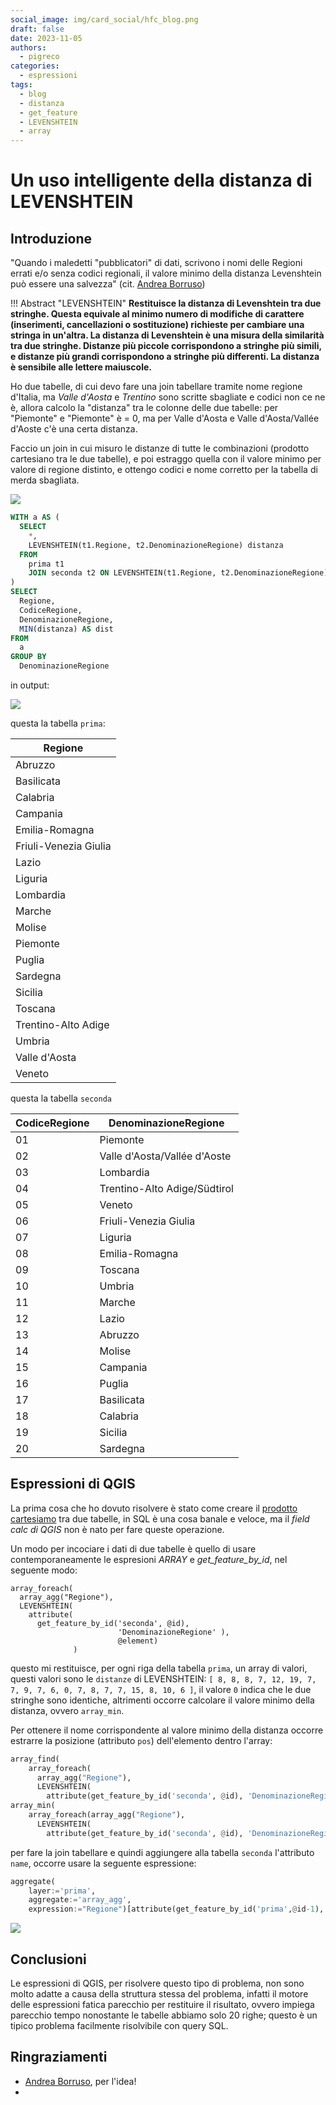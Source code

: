 ```yaml
---
social_image: img/card_social/hfc_blog.png
draft: false
date: 2023-11-05
authors:
  - pigreco
categories:
  - espressioni
tags:
  - blog
  - distanza
  - get_feature
  - LEVENSHTEIN
  - array
---
```


# Un uso intelligente della distanza di LEVENSHTEIN

## Introduzione

"Quando i maledetti "pubblicatori" di dati, scrivono i nomi delle Regioni errati e/o senza codici regionali, il valore minimo della distanza Levenshtein può essere una salvezza" (cit. [Andrea Borruso](https://twitter.com/aborruso))

!!! Abstract "LEVENSHTEIN"
    **Restituisce la distanza di Levenshtein tra due stringhe. Questa equivale al minimo numero di modifiche di carattere (inserimenti, cancellazioni o sostituzione) richieste per cambiare una stringa in un'altra. La distanza di Levenshtein è una misura della similarità tra due stringhe. Distanze più piccole corrispondono a stringhe più simili, e distanze più grandi corrispondono a stringhe più differenti. La distanza è sensibile alle lettere maiuscole.**

<!-- more -->

Ho due tabelle, di cui devo fare una join tabellare tramite nome regione d'Italia, ma _Valle d'Aosta_ e _Trentino_ sono scritte sbagliate e codici non ce ne è, allora calcolo la "distanza" tra le colonne delle due tabelle: per "Piemonte" e "Piemonte" è = 0, ma per Valle d'Aosta e Valle d'Aosta/Vallée d'Aoste c'è una certa distanza.

Faccio un join in cui misuro le distanze di tutte le combinazioni (prodotto cartesiano tra le due tabelle), e poi estraggo quella con il valore minimo per valore di regione distinto, e ottengo codici e nome corretto per la tabella di merda sbagliata.

[![](./img_01.png)](./img_01.png)

```sql
WITH a AS (
  SELECT
    *,
    LEVENSHTEIN(t1.Regione, t2.DenominazioneRegione) distanza
  FROM
    prima t1
    JOIN seconda t2 ON LEVENSHTEIN(t1.Regione, t2.DenominazioneRegione) < 40
)
SELECT
  Regione,
  CodiceRegione,
  DenominazioneRegione,
  MIN(distanza) AS dist
FROM
  a
GROUP BY
  DenominazioneRegione
```
in output:

[![](./img_2.jpg)](./img_2.jpg)


questa la tabella `prima`:

| Regione               |
| --------------------- |
| Abruzzo               |
| Basilicata            |
| Calabria              |
| Campania              |
| Emilia-Romagna        |
| Friuli-Venezia Giulia |
| Lazio                 |
| Liguria               |
| Lombardia             |
| Marche                |
| Molise                |
| Piemonte              |
| Puglia                |
| Sardegna              |
| Sicilia               |
| Toscana               |
| Trentino-Alto Adige   |
| Umbria                |
| Valle d'Aosta         |
| Veneto                |

questa la tabella `seconda`

| CodiceRegione | DenominazioneRegione         |
| ------------- | ---------------------------- |
| 01            | Piemonte                     |
| 02            | Valle d'Aosta/Vallée d'Aoste |
| 03            | Lombardia                    |
| 04            | Trentino-Alto Adige/Südtirol |
| 05            | Veneto                       |
| 06            | Friuli-Venezia Giulia        |
| 07            | Liguria                      |
| 08            | Emilia-Romagna               |
| 09            | Toscana                      |
| 10            | Umbria                       |
| 11            | Marche                       |
| 12            | Lazio                        |
| 13            | Abruzzo                      |
| 14            | Molise                       |
| 15            | Campania                     |
| 16            | Puglia                       |
| 17            | Basilicata                   |
| 18            | Calabria                     |
| 19            | Sicilia                      |
| 20            | Sardegna                     |

## Espressioni di QGIS

La prima cosa che ho dovuto risolvere è stato come creare il [prodotto cartesiamo](https://it.wikipedia.org/wiki/Join_(SQL)#Cross_join) tra due tabelle, in SQL è una cosa banale e veloce, ma il _field calc di QGIS_ non è nato per fare queste operazione.

Un modo per incociare i dati di due tabelle è quello di usare contemporaneamente le espresioni _ARRAY_ e _get_feature_by_id_, nel seguente modo:

```
array_foreach(
  array_agg("Regione"),
  LEVENSHTEIN(
    attribute(
      get_feature_by_id('seconda', @id), 
                        'DenominazioneRegione' ),
                        @element)
              )
```

questo mi restituisce, per ogni riga della tabella `prima`, un array di valori, questi valori sono le `distanze` di LEVENSHTEIN: `[ 8, 8, 8, 7, 12, 19, 7, 7, 9, 7, 6, 0, 7, 8, 7, 7, 15, 8, 10, 6 ]`, il valore `0` indica che le due stringhe sono identiche, altrimenti occorre calcolare il valore minimo della distanza, ovvero `array_min`.

Per ottenere il nome corrispondente al valore minimo della distanza occorre estrarre la posizione (attributo `pos`) dell'elemento dentro l'array:

```py
array_find(
    array_foreach(
      array_agg("Regione"),
      LEVENSHTEIN(
        attribute(get_feature_by_id('seconda', @id), 'DenominazioneRegione' ),@element)),
array_min(
    array_foreach(array_agg("Regione"),
      LEVENSHTEIN(
        attribute(get_feature_by_id('seconda', @id), 'DenominazioneRegione' ),@element))))
```

per fare la join tabellare e quindi aggiungere alla tabella `seconda` l'attributo `name`, occorre usare la seguente espressione:

```py
aggregate(
    layer:='prima',
    aggregate:='array_agg',
    expression:="Regione")[attribute(get_feature_by_id('prima',@id-1),'pos')]
```
[![](./img_02.png)](./img_02.png)

## Conclusioni

Le espressioni di QGIS, per risolvere questo tipo di problema, non sono molto adatte a causa della struttura stessa del problema, infatti il motore delle espressioni fatica parecchio per restituire il risultato, ovvero impiega parecchio tempo nonostante le tabelle abbiamo solo 20 righe; questo è un tipico problema facilmente risolvibile con query SQL.

## Ringraziamenti

- [Andrea Borruso](https://twitter.com/aborruso), per l'idea!
- 